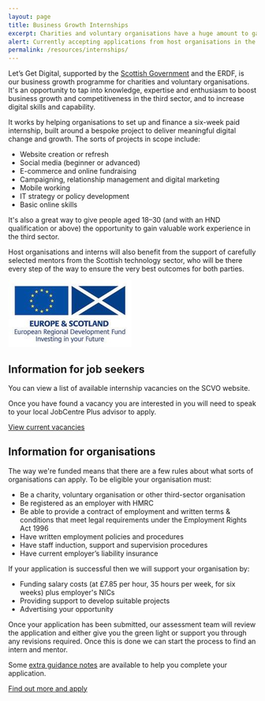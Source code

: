 ```yaml
---
layout: page
title: Business Growth Internships
excerpt: Charities and voluntary organisations have a huge amount to gain if they can make the most of new digital opportunities.
alert: Currently accepting applications from host organisations in the Highlands and Islands.
permalink: /resources/internships/
---
```


Let’s Get Digital, supported by the [Scottish Government](http://www.gov.scot) and the ERDF, is our business growth programme for charities and voluntary organisations. It's an opportunity to tap into knowledge, expertise and enthusiasm to boost business growth and competitiveness in the third sector, and to increase digital skills and capability.

It works by helping organisations to set up and finance a six-week paid internship, built around a bespoke project to deliver meaningful digital change and growth. The sorts of projects in scope include:

- Website creation or refresh
- Social media (beginner or advanced)
- E-commerce and online fundraising
- Campaigning, relationship management and digital marketing
- Mobile working
- IT strategy or policy development
- Basic online skills

It's also a great way to give people aged 18–30 (and with an HND qualification or above) the opportunity to gain valuable work experience in the third sector.

Host organisations and interns will also benefit from the support of carefully selected mentors from the Scottish technology sector, who will be there every step of the way to ensure the very best outcomes for both parties.

![ERDF](/images/erdf.jpg)



## Information for job seekers

You can view a list of available internship vacancies on the SCVO website.

Once you have found a vacancy you are interested in you will need to speak to your local JobCentre Plus advisor to apply.

<a href="http://www.scvo.net/Home/findyourdigitalinternjobsSCVOSITE.aspx" class="btn btn-primary btn-lg">View current vacancies</a>



## Information for organisations

The way we're funded means that there are a few rules about what sorts of organisations can apply. To be eligible your organisation must:

- Be a charity, voluntary organisation or other third-sector organisation
- Be registered as an employer with HMRC
- Be able to provide a contract of employment and written terms & conditions that meet legal requirements under the Employment Rights Act 1996
- Have written employment policies and procedures
- Have staff induction, support and supervision procedures
- Have current employer’s liability insurance

If your application is successful then we will support your organisation by:

- Funding salary costs (at £7.85 per hour, 35 hours per week, for six weeks) plus employer's NICs
- Providing support to develop suitable projects
- Advertising your opportunity

Once your application has been submitted, our assessment team will review the application and either give you the green light or support you through any revisions required. Once this is done we can start the process to find an intern and mentor.

Some [extra guidance notes](/resources/internships-guidance/) are available to help you complete your application.

<a href="http://www.scvo.org.uk/jobs-employability/apply-to-host-a-business-growth-graduate-internship/" class="btn btn-primary btn-lg">Find out more and apply</a>